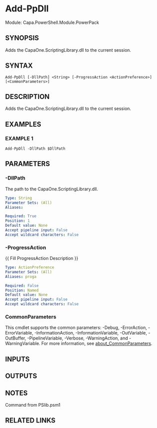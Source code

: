# Add-PpDll

Module: Capa.PowerShell.Module.PowerPack

## SYNOPSIS
Adds the CapaOne.ScriptingLibrary.dll to the current session.

## SYNTAX

```
Add-PpDll [-DllPath] <String> [-ProgressAction <ActionPreference>] [<CommonParameters>]
```

## DESCRIPTION
Adds the CapaOne.ScriptingLibrary.dll to the current session.

## EXAMPLES

### EXAMPLE 1
```
Add-PpDll -DllPath $DllPath
```

## PARAMETERS

### -DllPath
The path to the CapaOne.ScriptingLibrary.dll.

```yaml
Type: String
Parameter Sets: (All)
Aliases:

Required: True
Position: 1
Default value: None
Accept pipeline input: False
Accept wildcard characters: False
```

### -ProgressAction
{{ Fill ProgressAction Description }}

```yaml
Type: ActionPreference
Parameter Sets: (All)
Aliases: proga

Required: False
Position: Named
Default value: None
Accept pipeline input: False
Accept wildcard characters: False
```

### CommonParameters
This cmdlet supports the common parameters: -Debug, -ErrorAction, -ErrorVariable, -InformationAction, -InformationVariable, -OutVariable, -OutBuffer, -PipelineVariable, -Verbose, -WarningAction, and -WarningVariable. For more information, see [about_CommonParameters](http://go.microsoft.com/fwlink/?LinkID=113216).

## INPUTS

## OUTPUTS

## NOTES
Command from PSlib.psm1

## RELATED LINKS
